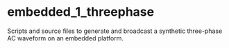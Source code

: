 # embedded_1_threephase
Scripts and source files to generate and broadcast a synthetic three-phase AC waveform on an embedded platform.
